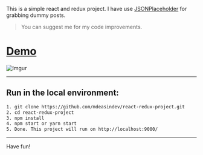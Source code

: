 This is a simple react and redux project. I have use [JSONPlaceholder](https://jsonplaceholder.typicode.com/) for grabbing dummy posts.

> You can suggest me for my code improvements.

<!-- Demo Url -->
# [Demo](http://react-redux-project.mdeasin.com/)
<!-- Preview -->
![Imgur](https://i.imgur.com/dlvWph5.png)

<!-- Run in local -->
___
## Run in the local environment:
```bash
1. git clone https://github.com/mdeasindev/react-redux-project.git
2. cd react-redux-project
3. npm install
4. npm start or yarn start
5. Done. This project will run on http://localhost:9000/
```
___

Have fun! 